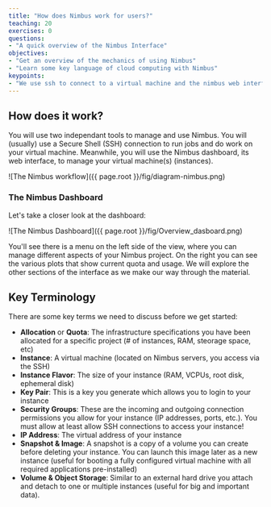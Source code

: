 ```yaml
---
title: "How does Nimbus work for users?"
teaching: 20
exercises: 0
questions:
- "A quick overview of the Nimbus Interface"
objectives:
- "Get an overview of the mechanics of using Nimbus"
- "Learn some key language of cloud computing with Nimbus"
keypoints:
- "We use ssh to connect to a virtual machine and the nimbus web interface to manage."
---
```


## How does it work?

You will use two independant tools to manage and use Nimbus.  You will (usually) use a Secure Shell (SSH) connection to run jobs and do work on your virtual machine.  Meanwhile, you will use the Nimbus dashboard, its web interface, to manage your virtual machine(s) (instances).

![The Nimbus workflow]({{ page.root }}/fig/diagram-nimbus.png)

### The Nimbus Dashboard
Let's take a closer look at the dashboard:

![The Nimbus Dashboard]({{ page.root }}/fig/Overview_dasboard.png)

You'll see there is a menu on the left side of the view, where you can manage different aspects of your Nimbus project.  On the right you can see the various plots that show current quota and usage.  We will explore the other sections of the interface as we make our way through the material.

## Key Terminology

There are some key terms we need to discuss before we get started:

* **Allocation** or **Quota**:
    The infrastructure specifications you have been allocated for a specific project (# of instances, RAM, steorage space, etc)
* **Instance**:
    A virtual machine (located on Nimbus servers, you access via the SSH)
* **Instance Flavor**:
    The size of your instance (RAM, VCPUs, root disk, ephemeral disk)
* **Key Pair**:
    This is a key you generate which allows you to login to your instance
* **Security Groups**:
    These are the incoming and outgoing connection permissions you allow for your instance (IP addresses, ports, etc.).
    You must allow at least allow SSH connections to access your instance!
* **IP Address**:
    The virtual address of your instance
* **Snapshot & Image**:
    A snapshot is a copy of a volume you can create before deleting your instance. You can launch this image later as a new instance (useful for booting a fully configured virtual machine with all required applications pre-installed)
* **Volume & Object Storage**:
    Similar to an external hard drive you attach and detach to one or multiple instances (useful for big and important data).
